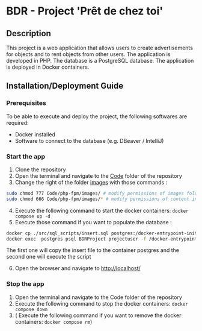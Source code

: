 # BDR - Project 'Prêt de chez toi'

## Description

This project is a web application that allows users to create advertisements for objects and to rent objects from other
users. The application is developed in PHP. The database is a PostgreSQL database. The application is deployed in Docker
containers.

## Installation/Deployment Guide

### Prerequisites

To be able to execute and deploy the project, the following softwares are required:

- Docker installed
- Software to connect to the database (e.g. DBeaver / IntelliJ)

### Start the app

1. Clone the repository
2. Open the terminal and navigate to the [Code](./Code/) folder of the repository
3. Change the right of the folder [images](./Code/php-fpm/images) with those commands :

```bash
sudo chmod 777 Code/php-fpm/images/ # modify permissions of images folder
sudo chmod 666 Code/php-fpm/images/* # modify permissions of content in image folder
```

4. Execute the following command to start the docker containers: `docker compose up -d`
5. Execute those command if you want to populate the database :

```bash
docker cp ./src/sql_scripts/insert.sql postgres:/docker-entrypoint-initdb.d/insert.sql
docker exec  postgres psql BDRProject projectuser -f /docker-entrypoint-initdb.d/insert.sql
```

The first one will copy the insert file to the container postgres and the second one will execute the script

6. Open the browser and navigate to <http://localhost/>

### Stop the app

1. Open the terminal and navigate to the Code folder of the repository
2. Execute the following command to stop the docker containers: `docker compose down`
3. ( Execute the following command if you want to remove the docker containers: `docker compose rm`)

